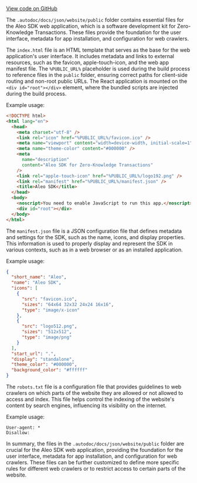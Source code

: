 [View code on GitHub](https://github.com/AleoHQ/aleo/.autodoc/docs/json/website/public)

The `.autodoc/docs/json/website/public` folder contains essential files for the Aleo SDK web application, which is a software development kit for Zero-Knowledge Transactions. These files provide the foundation for the user interface, metadata for app installation, and configuration for web crawlers.

The `index.html` file is an HTML template that serves as the base for the web application's user interface. It includes metadata and links to external resources, such as the favicon, apple-touch-icon, and the web app manifest file. The `%PUBLIC_URL%` placeholder is used during the build process to reference files in the `public` folder, ensuring correct paths for client-side routing and non-root public URLs. The React application is mounted on the `<div id="root"></div>` element, where the bundled scripts are injected during the build process.

Example usage:

```html
<!DOCTYPE html>
<html lang="en">
  <head>
    <meta charset="utf-8" />
    <link rel="icon" href="%PUBLIC_URL%/favicon.ico" />
    <meta name="viewport" content="width=device-width, initial-scale=1" />
    <meta name="theme-color" content="#000000" />
    <meta
      name="description"
      content="Aleo SDK for Zero-Knowledge Transactions"
    />
    <link rel="apple-touch-icon" href="%PUBLIC_URL%/logo192.png" />
    <link rel="manifest" href="%PUBLIC_URL%/manifest.json" />
    <title>Aleo SDK</title>
  </head>
  <body>
    <noscript>You need to enable JavaScript to run this app.</noscript>
    <div id="root"></div>
  </body>
</html>
```

The `manifest.json` file is a JSON configuration file that defines metadata and settings for the SDK, such as the name, icons, and display properties. This information is used to properly display and represent the SDK in various contexts, such as in a web browser or as an installed application.

Example usage:

```json
{
  "short_name": "Aleo",
  "name": "Aleo SDK",
  "icons": [
    {
      "src": "favicon.ico",
      "sizes": "64x64 32x32 24x24 16x16",
      "type": "image/x-icon"
    },
    {
      "src": "logo512.png",
      "sizes": "512x512",
      "type": "image/png"
    }
  ],
  "start_url": ".",
  "display": "standalone",
  "theme_color": "#000000",
  "background_color": "#ffffff"
}
```

The `robots.txt` file is a configuration file that provides guidelines to web crawlers on which parts of the website they are allowed or not allowed to access and index. This file helps control the indexing of the website's content by search engines, influencing its visibility on the internet.

Example usage:

```
User-agent: *
Disallow:
```

In summary, the files in the `.autodoc/docs/json/website/public` folder are crucial for the Aleo SDK web application, providing the foundation for the user interface, metadata for app installation, and configuration for web crawlers. These files can be further customized to define more specific rules for different web crawlers or to restrict access to certain parts of the website.

